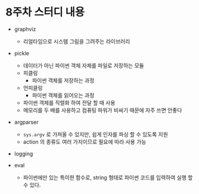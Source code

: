 # 8주차 스터디 내용

- graphviz
    - 리얼타임으로 시스템 그림을 그려주는 라이브러리

- pickle
    - 데이터가 아닌 파이썬 객체 자체를 파일로 저장하는 모듈
    - 피클링
        - 파이썬 객체를 저장하는 과정
    - 언피클링
        - 파이썬 객체를 읽어오는 과정
    - 파이썬 객체를 직렬화 하여 전달 할 때 사용
    - 메모리를 두 배를 사용하고 컴퓨팅 파워가 비싸기 때문에 자주 쓰면 안좋다
- argparser
    - `sys.argv` 로 가져올 수 있지만, 쉽게 인자를 파싱 할 수 있도록 지원
    - action 의 종류도 여러 가지이므로 필요에 따라 사용 가능
- logging
- eval
    - 파이썬에만 있는 특이한 함수로, string 형태로 파이썬 코드를 입력하여 실행 할 수 있다.
